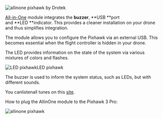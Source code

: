 ![](https://drotek.com/wp-content/uploads/2017/01/DSC02075.jpg "allinone pixhawk by Drotek")

[All-in-One](https://drotek.com/shop/en/drotek-parts/819-all-in-one-module.html?live_configurator_token=8746d605a9c04b1e35dffc6d98e0a9e5&id_shop=1&id_employee=1&theme=&theme_font=) module integrates the **buzzer**, **USB **port and **LED **indicator. This provides a cleaner installation on your drone and thus simplifies integration.

The module allows you to configure the Pixhawk via an external USB. This becomes essential when the flight controller is hidden in your drone.

The LED provides information on the state of the system via various mixtures of colors and flashes.

![](https://drotek.com/wp-content/uploads/2017/01/LED-700x394.png "LED pixhawkLED pixhawk")

The buzzer is used to inform the system status, such as LEDs, but with different sounds.

You canlistenall tunes on this [site](http://copter.ardupilot.com/wiki/common-sounds-pixhawkpx4/).

  


How to plug the AllinOne module to the Pixhawk 3 Pro:

![](https://drotek.com/wp-content/uploads/2017/01/DSC02045-1.jpg "allinone pixhawk")

